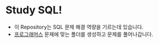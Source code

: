 # Study SQL!

- 이 Repository는 SQL 문제 해결 역량을 기르는데 있습니다.
- [프로그래머스][programmerslink] 문제에 맞는 폴더를 생성하고 문제를 풀어나갑니다.

[programmerslink]: https://programmers.co.kr
